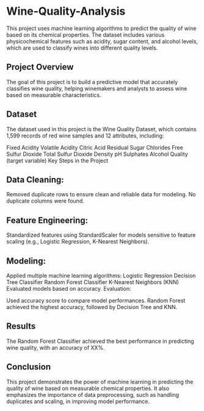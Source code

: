 # Wine-Quality-Analysis
This project uses machine learning algorithms to predict the quality of wine based on its chemical properties. The dataset includes various physicochemical features such as acidity, sugar content, and alcohol levels, which are used to classify wines into different quality levels.

## Project Overview
The goal of this project is to build a predictive model that accurately classifies wine quality, helping winemakers and analysts to assess wine based on measurable characteristics.

## Dataset
The dataset used in this project is the Wine Quality Dataset, which contains 1,599 records of red wine samples and 12 attributes, including:

Fixed Acidity
Volatile Acidity
Citric Acid
Residual Sugar
Chlorides
Free Sulfur Dioxide
Total Sulfur Dioxide
Density
pH
Sulphates
Alcohol
Quality (target variable)
Key Steps in the Project
## Data Cleaning:

Removed duplicate rows to ensure clean and reliable data for modeling.
No duplicate columns were found.
## Feature Engineering:

Standardized features using StandardScaler for models sensitive to feature scaling (e.g., Logistic Regression, K-Nearest Neighbors).
## Modeling:

Applied multiple machine learning algorithms:
Logistic Regression
Decision Tree Classifier
Random Forest Classifier
K-Nearest Neighbors (KNN)
Evaluated models based on accuracy.
Evaluation:

Used accuracy score to compare model performances.
Random Forest achieved the highest accuracy, followed by Decision Tree and KNN.
## Results
The Random Forest Classifier achieved the best performance in predicting wine quality, with an accuracy of XX%.

## Conclusion
This project demonstrates the power of machine learning in predicting the quality of wine based on measurable chemical properties. It also emphasizes the importance of data preprocessing, such as handling duplicates and scaling, in improving model performance.
